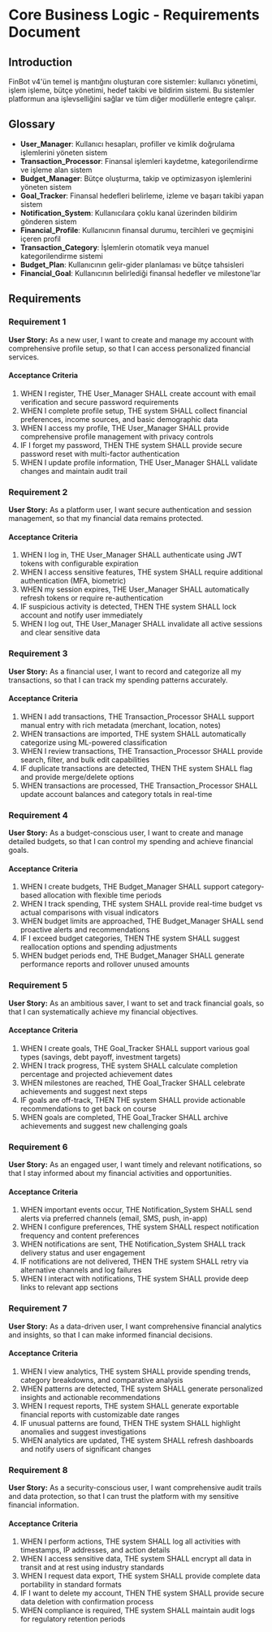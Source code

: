 # Core Business Logic - Requirements Document

## Introduction

FinBot v4'ün temel iş mantığını oluşturan core sistemler: kullanıcı yönetimi, işlem işleme, bütçe yönetimi, hedef takibi ve bildirim sistemi. Bu sistemler platformun ana işlevselliğini sağlar ve tüm diğer modüllerle entegre çalışır.

## Glossary

- **User_Manager**: Kullanıcı hesapları, profiller ve kimlik doğrulama işlemlerini yöneten sistem
- **Transaction_Processor**: Finansal işlemleri kaydetme, kategorilendirme ve işleme alan sistem
- **Budget_Manager**: Bütçe oluşturma, takip ve optimizasyon işlemlerini yöneten sistem
- **Goal_Tracker**: Finansal hedefleri belirleme, izleme ve başarı takibi yapan sistem
- **Notification_System**: Kullanıcılara çoklu kanal üzerinden bildirim gönderen sistem
- **Financial_Profile**: Kullanıcının finansal durumu, tercihleri ve geçmişini içeren profil
- **Transaction_Category**: İşlemlerin otomatik veya manuel kategorilendirme sistemi
- **Budget_Plan**: Kullanıcının gelir-gider planlaması ve bütçe tahsisleri
- **Financial_Goal**: Kullanıcının belirlediği finansal hedefler ve milestone'lar

## Requirements

### Requirement 1

**User Story:** As a new user, I want to create and manage my account with comprehensive profile setup, so that I can access personalized financial services.

#### Acceptance Criteria

1. WHEN I register, THE User_Manager SHALL create account with email verification and secure password requirements
2. WHEN I complete profile setup, THE system SHALL collect financial preferences, income sources, and basic demographic data
3. WHEN I access my profile, THE User_Manager SHALL provide comprehensive profile management with privacy controls
4. IF I forget my password, THEN THE system SHALL provide secure password reset with multi-factor authentication
5. WHEN I update profile information, THE User_Manager SHALL validate changes and maintain audit trail

### Requirement 2

**User Story:** As a platform user, I want secure authentication and session management, so that my financial data remains protected.

#### Acceptance Criteria

1. WHEN I log in, THE User_Manager SHALL authenticate using JWT tokens with configurable expiration
2. WHEN I access sensitive features, THE system SHALL require additional authentication (MFA, biometric)
3. WHEN my session expires, THE User_Manager SHALL automatically refresh tokens or require re-authentication
4. IF suspicious activity is detected, THEN THE system SHALL lock account and notify user immediately
5. WHEN I log out, THE User_Manager SHALL invalidate all active sessions and clear sensitive data

### Requirement 3

**User Story:** As a financial user, I want to record and categorize all my transactions, so that I can track my spending patterns accurately.

#### Acceptance Criteria

1. WHEN I add transactions, THE Transaction_Processor SHALL support manual entry with rich metadata (merchant, location, notes)
2. WHEN transactions are imported, THE system SHALL automatically categorize using ML-powered classification
3. WHEN I review transactions, THE Transaction_Processor SHALL provide search, filter, and bulk edit capabilities
4. IF duplicate transactions are detected, THEN THE system SHALL flag and provide merge/delete options
5. WHEN transactions are processed, THE Transaction_Processor SHALL update account balances and category totals in real-time

### Requirement 4

**User Story:** As a budget-conscious user, I want to create and manage detailed budgets, so that I can control my spending and achieve financial goals.

#### Acceptance Criteria

1. WHEN I create budgets, THE Budget_Manager SHALL support category-based allocation with flexible time periods
2. WHEN I track spending, THE system SHALL provide real-time budget vs actual comparisons with visual indicators
3. WHEN budget limits are approached, THE Budget_Manager SHALL send proactive alerts and recommendations
4. IF I exceed budget categories, THEN THE system SHALL suggest reallocation options and spending adjustments
5. WHEN budget periods end, THE Budget_Manager SHALL generate performance reports and rollover unused amounts

### Requirement 5

**User Story:** As an ambitious saver, I want to set and track financial goals, so that I can systematically achieve my financial objectives.

#### Acceptance Criteria

1. WHEN I create goals, THE Goal_Tracker SHALL support various goal types (savings, debt payoff, investment targets)
2. WHEN I track progress, THE system SHALL calculate completion percentage and projected achievement dates
3. WHEN milestones are reached, THE Goal_Tracker SHALL celebrate achievements and suggest next steps
4. IF goals are off-track, THEN THE system SHALL provide actionable recommendations to get back on course
5. WHEN goals are completed, THE Goal_Tracker SHALL archive achievements and suggest new challenging goals

### Requirement 6

**User Story:** As an engaged user, I want timely and relevant notifications, so that I stay informed about my financial activities and opportunities.

#### Acceptance Criteria

1. WHEN important events occur, THE Notification_System SHALL send alerts via preferred channels (email, SMS, push, in-app)
2. WHEN I configure preferences, THE system SHALL respect notification frequency and content preferences
3. WHEN notifications are sent, THE Notification_System SHALL track delivery status and user engagement
4. IF notifications are not delivered, THEN THE system SHALL retry via alternative channels and log failures
5. WHEN I interact with notifications, THE system SHALL provide deep links to relevant app sections

### Requirement 7

**User Story:** As a data-driven user, I want comprehensive financial analytics and insights, so that I can make informed financial decisions.

#### Acceptance Criteria

1. WHEN I view analytics, THE system SHALL provide spending trends, category breakdowns, and comparative analysis
2. WHEN patterns are detected, THE system SHALL generate personalized insights and actionable recommendations
3. WHEN I request reports, THE system SHALL generate exportable financial reports with customizable date ranges
4. IF unusual patterns are found, THEN THE system SHALL highlight anomalies and suggest investigations
5. WHEN analytics are updated, THE system SHALL refresh dashboards and notify users of significant changes

### Requirement 8

**User Story:** As a security-conscious user, I want comprehensive audit trails and data protection, so that I can trust the platform with my sensitive financial information.

#### Acceptance Criteria

1. WHEN I perform actions, THE system SHALL log all activities with timestamps, IP addresses, and action details
2. WHEN I access sensitive data, THE system SHALL encrypt all data in transit and at rest using industry standards
3. WHEN I request data export, THE system SHALL provide complete data portability in standard formats
4. IF I want to delete my account, THEN THE system SHALL provide secure data deletion with confirmation process
5. WHEN compliance is required, THE system SHALL maintain audit logs for regulatory retention periods